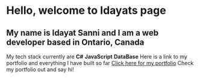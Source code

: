 # Hello, welcome to Idayats page
## My name is Idayat Sanni and I am a web developer based in Ontario, Canada
My tech stack currently are **C#** **JavaScript** **DataBase**
Here is a link to my portfolio and everything I have built so far <a href="https://idayatsannia.netlify.app/work">Click here for my portfolio</a>
Check my portfolio out and say hi!
